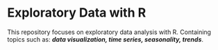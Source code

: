 # Exploratory Data with R

This repository focuses on exploratory data analysis with R. Containing topics such as: ***data visualization, time series, seasonality, trends***.
